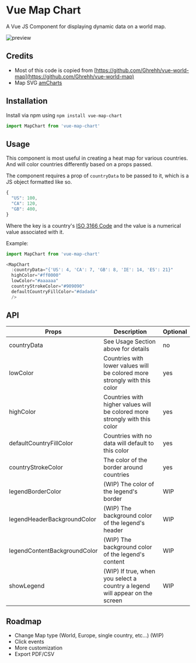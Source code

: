 # Vue Map Chart

A Vue JS Component for displaying dynamic data on a world map.

![preview](https://raw.githubusercontent.com/maguayo/vue-map-chart/master/preview/preview-world.png)


## Credits

- Most of this code is copied from [https://github.com/Ghrehh/vue-world-map](https://github.com/Ghrehh/vue-world-map)
- Map SVG [amCharts](https://www.amcharts.com/svg-maps/?map=world)


## Installation

Install via npm using `npm install vue-map-chart`
``` javascript
import MapChart from 'vue-map-chart'
```

## Usage

This component is most useful in creating a heat map for various countries. And
will color countries differently based on a props passed.

The component requires a prop of `countryData` to be passed to it, which is a JS
object formatted like so.

``` javascript
{
  "US": 100,
  "CA": 120,
  "GB": 400,
}
```

Where the key is a country's
[ISO 3166 Code](https://en.wikipedia.org/wiki/ISO_3166) and the value is a
numerical value associated with it.

Example:
``` javascript
import MapChart from 'vue-map-chart'

<MapChart
  :countryData="{'US': 4, 'CA': 7, 'GB': 8, 'IE': 14, 'ES': 21}"
  highColor="#ff0000"
  lowColor="#aaaaaa"
  countryStrokeColor="#909090"
  defaultCountryFillColor="#dadada"
  />
```

## API

| Props | Description | Optional |
| --- | --- | --- |
| countryData | See Usage Section above for details  | no |
| lowColor | Countries with lower values will be colored more strongly with this color | yes |
| highColor | Countries with higher values will be colored more strongly with this color | yes |
| defaultCountryFillColor | Countries with no data will default to this color | yes |
| countryStrokeColor | The color of the border around countries | yes |
| legendBorderColor | (WIP) The color of the legend's border | WIP |
| legendHeaderBackgroundColor | (WIP) The background color of the legend's header | WIP |
| legendContentBackgroundColor | (WIP) The background color of the legend's content | WIP |
| showLegend | (WIP) If true, when you select a country a legend will appear on the screen | WIP |


## Roadmap
- Change Map type (World, Europe, single country, etc...) (WIP)
- Click events
- More customization
- Export PDF/CSV